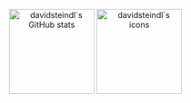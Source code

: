 <p align="center">
  <img src="https://github-readme-stats.vercel.app/api?username=davidsteindl&show_icons=true&theme=default" alt="davidsteindl´s GitHub stats" height="150"/>
  <img src="https://skillicons.dev/icons?i=js,html,css,javascript,typescript,nodejs,npm,tailwind,bootstrap,angular,nextjs,react,java,python,git,github,gitlab,vscode,webstorm,figma" alt="davidsteindl´s icons" height="150"/>
</p>

